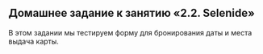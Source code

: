 ## Домашнее задание к занятию «2.2. Selenide»

В этом задании мы тестируем форму для бронирования даты и места выдача карты.